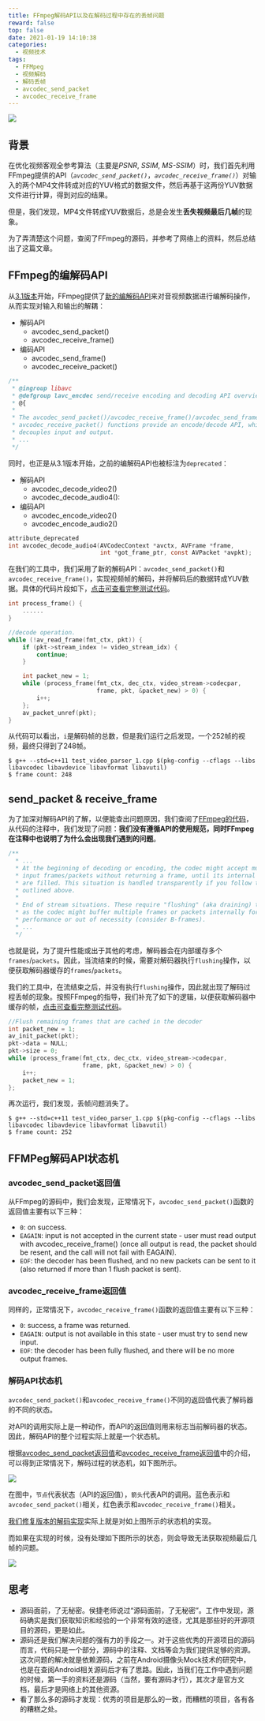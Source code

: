 ```yaml
---
title: FFmpeg解码API以及在解码过程中存在的丢帧问题
reward: false
top: false
date: 2021-01-19 14:10:38
categories: 
  - 视频技术
tags:
  - FFMpeg
  - 视频解码
  - 解码丢帧
  - avcodec_send_packet
  - avcodec_receive_frame
---
```


![](1.png)

## 背景
在优化视频客观全参考算法（主要是*PSNR*, *SSIM*, *MS-SSIM*）时，我们首先利用FFmpeg提供的API（*`avcodec_send_packet()`*，*`avcodec_receive_frame()`*）对输入的两个MP4文件转成对应的YUV格式的数据文件，然后再基于这两份YUV数据文件进行计算，得到对应的结果。

但是，我们发现，MP4文件转成YUV数据后，总是会发生**丢失视频最后几帧**的现象。

为了弄清楚这个问题，查阅了FFmpeg的源码，并参考了网络上的资料，然后总结出了这篇文章。
<!--more-->

## FFmpeg的编解码API
从[3.1版本](https://github.com/FFmpeg/FFmpeg/commit/7fc329e2dd6226dfecaa4a1d7adf353bf2773726)开始，FFmpeg提供了[新的编解码API](https://github.com/FFmpeg/FFmpeg/blob/release/3.1/libavcodec/avcodec.h)来对音视频数据进行编解码操作，从而实现对输入和输出的解耦：
* 解码API
  * avcodec_send_packet()
  * avcodec_receive_frame()
* 编码API
  * avcodec_send_frame()
  * avcodec_receive_packet()

```c
/**
 * @ingroup libavc
 * @defgroup lavc_encdec send/receive encoding and decoding API overview
 * @{
 *
 * The avcodec_send_packet()/avcodec_receive_frame()/avcodec_send_frame()/
 * avcodec_receive_packet() functions provide an encode/decode API, which
 * decouples input and output.
 * ...
 */
```

同时，也正是从3.1版本开始，之前的编解码API也被标注为`deprecated`：
* 解码API
  * avcodec_decode_video2()
  * avcodec_decode_audio4():
* 编码API
  * avcodec_encode_video2()
  * avcodec_encode_audio2()

```c
attribute_deprecated
int avcodec_decode_audio4(AVCodecContext *avctx, AVFrame *frame,
                          int *got_frame_ptr, const AVPacket *avpkt);
```

在我们的工具中，我们采用了新的解码API：`avcodec_send_packet()`和`avcodec_receive_frame()`，实现视频帧的解码，并将解码后的数据转成YUV数据。具体的代码片段如下，[点击可查看完整测试代码](https://wangwei1237.gitee.io/2021/01/19/FFmpeg-decode-process-and-lose-frame-in-that-process/test_video_parser_1.cpp)。

```c++
int process_frame() {
    ......
}

//decode operation.
while (!av_read_frame(fmt_ctx, pkt)) {
    if (pkt->stream_index != video_stream_idx) {
        continue;
    }

    int packet_new = 1;
    while (process_frame(fmt_ctx, dec_ctx, video_stream->codecpar, 
                         frame, pkt, &packet_new) > 0) {
        i++;
    };
    av_packet_unref(pkt);
}
```

从代码可以看出，`i`是解码帧的总数，但是我们运行之后发现，一个252帧的视频，最终只得到了248帧。

```shell
$ g++ --std=c++11 test_video_parser_1.cpp $(pkg-config --cflags --libs libavcodec libavdevice libavformat libavutil)
$ frame count: 248
```

## send_packet & receive_frame
为了加深对解码API的了解，以便能查出问题原因，我们查阅了[FFmpeg的代码](https://github.com/FFmpeg/FFmpeg/blob/master/libavcodec/avcodec.h)，从代码的注释中，我们发现了问题：**我们没有遵循API的使用规范，同时FFmpeg在注释中也说明了为什么会出现我们遇到的问题**。

```c
/**
  * ... 
  * At the beginning of decoding or encoding, the codec might accept multiple
  * input frames/packets without returning a frame, until its internal buffers
  * are filled. This situation is handled transparently if you follow the steps
  * outlined above.
  * 
  * End of stream situations. These require "flushing" (aka draining) the codec,
  * as the codec might buffer multiple frames or packets internally for
  * performance or out of necessity (consider B-frames).
  * ...
  */
```

也就是说，为了提升性能或出于其他的考虑，解码器会在内部缓存多个`frames`/`packets`。因此，当流结束的时候，需要对解码器执行`flushing`操作，以便获取解码器缓存的`frames`/`packets`。

我们的工具中，在流结束之后，并没有执行`flushing`操作，因此就出现了解码过程丢帧的现象。按照FFmpeg的指导，我们补充了如下的逻辑，以便获取解码器中缓存的帧，[点击可查看完整测试代码](https://wangwei1237.gitee.io/2021/01/19/FFmpeg-decode-process-and-lose-frame-in-that-process/test_video_parser_2.cpp)。

```c++
//Flush remaining frames that are cached in the decoder
int packet_new = 1;
av_init_packet(pkt);
pkt->data = NULL;
pkt->size = 0;
while (process_frame(fmt_ctx, dec_ctx, video_stream->codecpar, 
                     frame, pkt, &packet_new) > 0) {
    i++;
    packet_new = 1;
};
```

再次运行，我们发现，丢帧问题消失了。

```shell
$ g++ --std=c++11 test_video_parser_1.cpp $(pkg-config --cflags --libs libavcodec libavdevice libavformat libavutil)
$ frame count: 252
```

## FFMPeg解码API状态机
### avcodec_send_packet返回值
从FFmpeg的源码中，我们会发现，正常情况下，`avcodec_send_packet()`函数的返回值主要有以下三种：
* `0`: on success.
* `EAGAIN`: input is not accepted in the current state - user must read output with avcodec_receive_frame() (once all output is read, the packet should be resent, and the call will not fail with EAGAIN). 
* `EOF`: the decoder has been flushed, and no new packets can be sent to it (also returned if more than 1 flush packet is sent).

### avcodec_receive_frame返回值
同样的，正常情况下，`avcodec_receive_frame()`函数的返回值主要有以下三种：
* `0`: success, a frame was returned.
* `EAGAIN`: output is not available in this state - user must try to send new input.
* `EOF`: the decoder has been fully flushed, and there will be no more output frames.

### 解码API状态机
`avcodec_send_packet()`和`avcodec_receive_frame()`不同的返回值代表了解码器的不同的状态。

对API的调用实际上是一种动作，而API的返回值则用来标志当前解码器的状态。因此，解码API的整个过程实际上就是一个状态机。

根据[avcodec_send_packet返回值](#avcodec_send_packet返回值)和[avcodec_receive_frame返回值](#avcodec_receive_frame返回值)中的介绍，可以得到正常情况下，解码过程的状态机，如下图所示。

![](2.png)

在图中，`节点`代表状态（API的返回值），`箭头`代表API的调用。蓝色表示和`avcodec_send_packet()`相关，红色表示和`avcodec_receive_frame()`相关。

[我们修复版本的解码实现](https://wangwei1237.gitee.io/2021/01/19/FFmpeg-decode-process-and-lose-frame-in-that-process/test_video_parser_2.cpp)实际上就是对如上图所示的状态机的实现。

而如果在实现的时候，没有处理如下图所示的状态，则会导致无法获取视频最后几帧的问题。

![](3.png)

## 思考
* 源码面前，了无秘密。侯捷老师说过“源码面前，了无秘密”。工作中发现，源码确实是我们获取知识和经验的一个非常有效的途径，尤其是那些好的开源项目的源码，更是如此。
* 源码还是我们解决问题的强有力的手段之一。对于这些优秀的开源项目的源码而言，代码只是一个部分，源码中的注释、文档等会为我们提供足够的资源。这次问题的解决就是依赖源码，之前在Android摄像头Mock技术的研究中，也是在查阅Android相关源码后才有了思路。因此，当我们在工作中遇到问题的时候，第一手的资料还是源码（当然，要有源码才行），其次才是官方文档，最后才是网络上的其他资源。
* 看了那么多的源码才发现：优秀的项目是那么的一致，而糟糕的项目，各有各的糟糕之处。